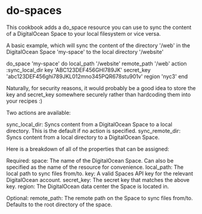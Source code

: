# do-spaces

This cookbook adds a do_space resource you can use to sync the content of
a DigitalOcean Space to your local filesystem or vice versa.

A basic example, which will sync the content of the directory '/web' in the
DigitalOcean Space 'my-space' to the local directory '/website'

do_space 'my-space' do
  local_path '/website'
  remote_path '/web'
  action :sync_local_dir
  key 'ABC123DEF456GHI789JK'
  secret_key 'abc123DEF456ghi789JKL012mno345PQR678stu901v'
  region 'nyc3'
end

Naturally, for security reasons, it would probably be a good idea to store the
key and secret_key somewhere securely rather than hardcoding them into your
recipes :)

Two actions are available:

  sync_local_dir:  Syncs content from a DigitalOcean Space to a local directory.
                   This is the default if no action is specified.
  sync_remote_dir: Syncs content from a local directory to a DigitalOcean Space.

Here is a breakdown of all of the properties that can be assigned:

Required:
  space:       The name of the DigitalOcean Space. Can also be specified
               as the name of the resource for convenience.
  local_path:  The local path to sync files from/to.
  key:         A valid Spaces API key for the relevant DigitalOcean account.
  secret_key:  The secret key that matches the above key.
  region:      The DigitalOcean data center the Space is located in.

Optional:
  remote_path: The remote path on the Space to sync files from/to.
               Defaults to the root directory of the space.
